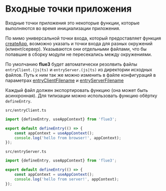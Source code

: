 # Входные точки приложения

Входные точки приложения это некоторые функции, которые выполняются во время инициализации приложения.

По мимо универсальной точки входа, который предоставляет функция [createApp](/api/#createapp), возможно указать и точки входа для разных окружений (клиент/сервер). Указываются они отдельными файлами, что бы попавшие в сборку модули не пересекались между окружениями.

По умолчанию **flue3** будет автоматически резолвить файлы `entryClient.(js|ts)` и `entryServer.(js|ts)` из директории исходных файлов. Путь к ним так же можно изменить в файле конфигураций в параметрах [entryClientFilename](/guide/config.html#entryclientfilename) и [entryServerFilename](/guide/config.html#entryserverfilename)

Каждый файл должен экспортировать функцию (она может быть асинхронная). Для типизации можно использовать функцию обёртку `defineEntry`. 

`src/entryClient.ts`
```typescript
import {defineEntry, useAppContext} from 'flue3';

export default defineEntry(() => {
    const appContext = useAppContext();
    console.log('hello from browser!', appContext);
});
```

`src/entryServer.ts`
```typescript
import {defineEntry, useAppContext} from 'flue3';

export default defineEntry(() => {
    const appContext = useAppContext();
    console.log('hello from server!', appContext);
});
```
